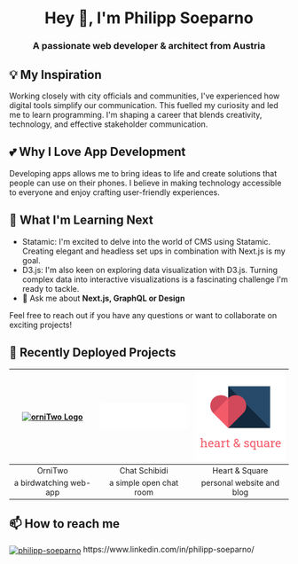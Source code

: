 <h1 align="center">Hey 👋, I'm Philipp Soeparno</h1>
<h3 align="center">A passionate web developer & architect from Austria</h3>

## 💡 My Inspiration

Working closely with city officials and communities, I've experienced how digital tools simplify our communication. This fuelled my curiosity and led me to learn programming. I'm shaping a career that blends creativity, technology, and effective stakeholder communication.

## 💕 Why I Love App Development

Developing apps allows me to bring ideas to life and create solutions that people can use on their phones. I believe in making technology accessible to everyone and enjoy crafting user-friendly experiences. 

## 🔭 What I'm Learning Next 

- Statamic: I'm excited to delve into the world of CMS using Statamic. Creating elegant and headless set ups in combination with Next.js is my goal.
- D3.js: I'm also keen on exploring data visualization with D3.js. Turning complex data into interactive visualizations is a fascinating challenge I'm ready to tackle.
- 💬 Ask me about **Next.js, GraphQL or Design**

Feel free to reach out if you have any questions or want to collaborate on exciting projects!

## 🌱 Recently Deployed Projects 

<a href="https://orintwo.vercel.app"><img src="https://github.com/lovephimu/ornitwo/blob/next-update/public/images/title_pic.png" alt="orniTwo Logo" width="200" height="auto"></a> |  <a href="https://chat-schibidi.vercel.app"><img src="https://github.com/lovephimu/next-chat-app/raw/main/public/chat_logo_markup.png" alt="Chat Logo" width="200" height="auto"></a>  |  <a href="https://heartandsquare.vercel.app"><img src="https://github.com/lovephimu/next-heartandsquare/blob/main/public/images/hands_icon.png" alt="heart and square Logo" width="200" height="auto"></a>
:-------------------------:|:-------------------------:|:-------------------------:
OrniTwo             |  Chat Schibidi              |  Heart & Square
a birdwatching web-app            |  a simple open chat room            |  personal website and blog

## 📫 How to reach me 

<p align="left">
<a href="https://linkedin.com/in/philipp-soeparno" target="blank"><img align="center" src="https://raw.githubusercontent.com/rahuldkjain/github-profile-readme-generator/master/src/images/icons/Social/linked-in-alt.svg" alt="philipp-soeparno" height="30" width="40" /></a>
  https://www.linkedin.com/in/philipp-soeparno/
</p>

